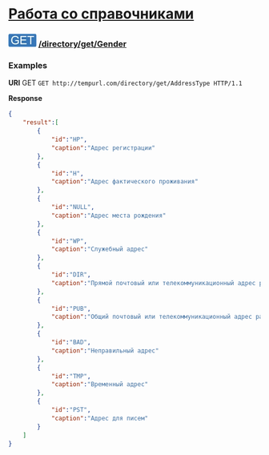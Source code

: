 [Работа со справочниками](../../../index.md)
=========================================

### ![GET](../../../../../img/get.png) [/directory/get/Gender](../index.md)

### Examples

**URI** GET `GET http://tempurl.com/directory/get/AddressType HTTP/1.1`

**Response**
```json
{
    "result":[
        {
            "id":"HP",
            "caption":"Адрес регистрации"
        },
        {
            "id":"H",
            "caption":"Адрес фактического проживания"
        },
        {
            "id":"NULL",
            "caption":"Адрес места рождения"
        },
        {
            "id":"WP",
            "caption":"Служебный адрес"
        },
        {
            "id":"DIR",
            "caption":"Прямой почтовый или телекоммуникационный адрес рабочего места"
        },
        {
            "id":"PUB",
            "caption":"Общий почтовый или телекоммуникационный адрес рабочего места"
        },
        {
            "id":"BAD",
            "caption":"Неправильный адрес"
        },
        {
            "id":"TMP",
            "caption":"Временный адрес"
        },
        {
            "id":"PST",
            "caption":"Адрес для писем"
        }
    ]
}
```
